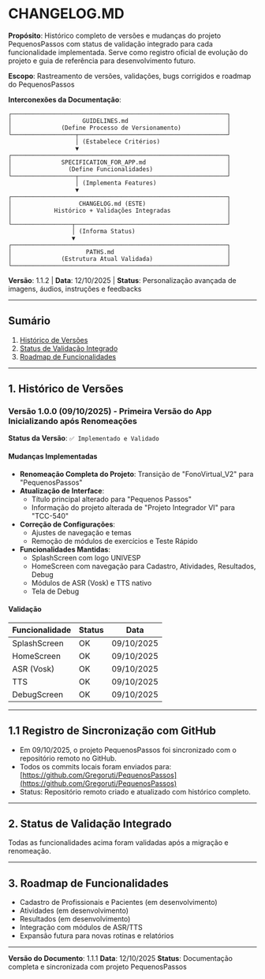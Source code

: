 # CHANGELOG.MD

**Propósito**: Histórico completo de versões e mudanças do projeto PequenosPassos
com status de validação integrado para cada funcionalidade implementada. Serve
como registro oficial de evolução do projeto e guia de referência para
desenvolvimento futuro.

**Escopo**: Rastreamento de versões, validações, bugs corrigidos e roadmap do
PequenosPassos

**Interconexões da Documentação**:
```
┌─────────────────────────────────────────────────────────────┐
│                    GUIDELINES.md                            │
│              (Define Processo de Versionamento)             │
└──────────────────┬──────────────────────────────────────────┘
                   │ (Estabelece Critérios)
                   ▼
┌─────────────────────────────────────────────────────────────┐
│              SPECIFICATION_FOR_APP.md                       │
│                (Define Funcionalidades)                     │
└──────────────────┬──────────────────────────────────────────┘
                   │ (Implementa Features)
                   ▼
┌─────────────────────────────────────────────────────────────┐
│                   CHANGELOG.md (ESTE)                       │
│            Histórico + Validações Integradas                │
│                                                             │  
└─────────────────┬───────────────────────────────────────────┘
                  │ (Informa Status)
                  ▼
┌─────────────────────────────────────────────────────────────┐
│                     PATHS.md                                │
│              (Estrutura Atual Validada)                     │
└─────────────────────────────────────────────────────────────┘
```

**Versão**: 1.1.2 | **Data**: 12/10/2025 | **Status**: Personalização avançada de imagens, áudios, instruções e feedbacks

---

## Sumário
1. [Histórico de Versões](#1-histórico-de-versões)
2. [Status de Validação Integrado](#2-status-de-validação-integrado)
3. [Roadmap de Funcionalidades](#3-roadmap-de-funcionalidades)

---

## 1. Histórico de Versões

### Versão 1.0.0 (09/10/2025) - Primeira Versão do App Inicializando após Renomeações

**Status da Versão**: `✅ Implementado e Validado`

#### Mudanças Implementadas
- **Renomeação Completa do Projeto**: Transição de "FonoVirtual_V2" para "PequenosPassos"
- **Atualização de Interface**: 
  - Título principal alterado para "Pequenos Passos"
  - Informação do projeto alterada de "Projeto Integrador VI" para "TCC-540"
- **Correção de Configurações**:
  - Ajustes de navegação e temas
  - Remoção de módulos de exercícios e Teste Rápido
- **Funcionalidades Mantidas**:
  - SplashScreen com logo UNIVESP
  - HomeScreen com navegação para Cadastro, Atividades, Resultados, Debug
  - Módulos de ASR (Vosk) e TTS nativo
  - Tela de Debug

#### Validação
| Funcionalidade | Status | Data |
|----------------|--------|------|
| SplashScreen   | OK     | 09/10/2025 |
| HomeScreen     | OK     | 09/10/2025 |
| ASR (Vosk)     | OK     | 09/10/2025 |
| TTS            | OK     | 09/10/2025 |
| DebugScreen    | OK     | 09/10/2025 |

---

## 1.1 Registro de Sincronização com GitHub

- Em 09/10/2025, o projeto PequenosPassos foi sincronizado com o repositório remoto no GitHub.
- Todos os commits locais foram enviados para: [https://github.com/Gregoruti/PequenosPassos](https://github.com/Gregoruti/PequenosPassos)
- Status: Repositório remoto criado e atualizado com histórico completo.

---

## 2. Status de Validação Integrado

Todas as funcionalidades acima foram validadas após a migração e renomeação.

---

## 3. Roadmap de Funcionalidades
- Cadastro de Profissionais e Pacientes (em desenvolvimento)
- Atividades (em desenvolvimento)
- Resultados (em desenvolvimento)
- Integração com módulos de ASR/TTS
- Expansão futura para novas rotinas e relatórios

---

**Versão do Documento**: 1.1.1
**Data**: 12/10/2025
**Status**: Documentação completa e sincronizada com projeto PequenosPassos
